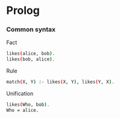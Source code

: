# Prolog

### Common syntax

Fact

```bash
likes(alice, bob).
likes(bob, alice).

```

Rule

```bash
match(X, Y) :- likes(X, Y), likes(Y, X).

```

Unification

```bash
likes(Who, bob).
Who = alice.
```